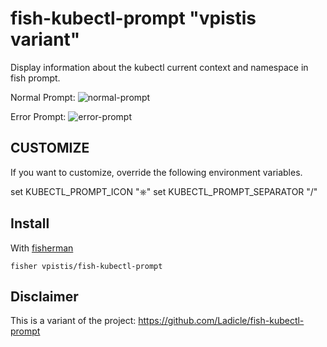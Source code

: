 # fish-kubectl-prompt "vpistis variant"


Display information about the kubectl current context and namespace in fish prompt.

Normal Prompt: ![normal-prompt](https://raw.githubusercontent.com/vpistis/fish-kubectl-prompt/master/kubect_status_1.png)

Error Prompt: ![error-prompt](https://raw.githubusercontent.com/vpistis/fish-kubectl-prompt/master/kubect_status_error.png)

## CUSTOMIZE

If you want to customize, override the following environment variables.

set KUBECTL_PROMPT_ICON "⎈"
set KUBECTL_PROMPT_SEPARATOR "/"

## Install

With [fisherman]
```
fisher vpistis/fish-kubectl-prompt
```
[fisherman]: https://github.com/fisherman/fisherman

## Disclaimer
This is a variant of the project: https://github.com/Ladicle/fish-kubectl-prompt
